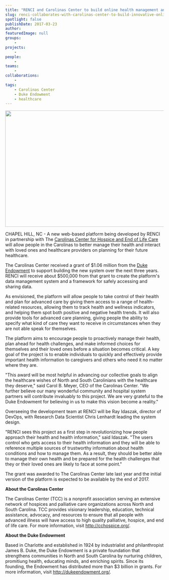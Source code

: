 ```yaml
---
title: "RENCI and Carolinas Center to build online health management and wellness platform"
slug: renci-collaborates-with-carolinas-center-to-build-innovative-online-health-management-and-wellness-platform
spotlight: false
publishDate: 2017-03-23
author: 
featuredImage: null
groups:
    - 
projects:
    - 
people:
    - 
teams: 
    - 
collaborations:
    - 
tags:
    - Carolinas Center
    - Duke Endowment
    - healthcare
---
```

<a href="https://renci.org/wp-content/uploads/2017/03/Medical-Robots.jpg"><img class="aligncenter wp-image-16235 size-news-large" src="https://renci.org/wp-content/uploads/2017/03/Medical-Robots-640x369.jpg" alt="" width="640" height="369" /></a>

CHAPEL HILL, NC - A new web-based platform being developed by RENCI in partnership with The <a href="http://cchospice.org/">Carolinas Center for Hospice and End of Life Care</a> will allow people in the Carolinas to better manage their health and interact with loved ones and healthcare providers on planning for their future healthcare.

The Carolinas Center received a grant of $1.06 million from the <a href="http://dukeendowment.org/">Duke Endowment</a> to support building the new system over the next three years. RENCI will receive about $500,000 from that grant to create the platform's data management system and a framework for safely accessing and sharing data.

As envisioned, the platform will allow people to take control of their health and plan for advanced care by giving them access to a range of health-related resources, allowing them to track health and wellness indicators, and helping them spot both positive and negative health trends. It will also provide tools for advanced care planning, giving people the ability to specify what kind of care they want to receive in circumstances when they are not able speak for themselves.

The platform aims to encourage people to proactively manage their health, plan ahead for health challenges, and make informed choices for themselves and their loved ones before a situation becomes critical. A key goal of the project is to enable individuals to quickly and effectively provide important health information to caregivers and others who need it no matter where they are.

"This award will be most helpful in advancing our collective goals to align the healthcare wishes of North and South Carolinians with the healthcare they deserve," said Carol B. Meyer, CEO of the Carolinas Center. "We further believe our many wonderful community and hospital system partners will contribute invaluably to this project. We are very grateful to the Duke Endowment for believing in us to make this vision become a reality."

Overseeing the development team at RENCI will be Ray Idaszak, director of DevOps, with Research Data Scientist Chris Lenhardt leading the system design.

"RENCI sees this project as a first step in revolutionizing how people approach their health and health information," said Idaszak. "The users control who gets access to their health information and they will be able to reference multiple sources of trustworthy information about health conditions and how to manage them. As a result, they should be better able to manage their own health and be prepared for the health challenges that they or their loved ones are likely to face at some point."

The grant was awarded to The Carolinas Center late last year and the initial version of the platform is expected to be available by the end of 2017.

<strong>About the Carolinas Center</strong>

The Carolinas Center (TCC) is a nonprofit association serving an extensive network of hospices and palliative care organizations across North and South Carolina. TCC provides visionary leadership, education, technical assistance, advocacy, and resources to ensure that all people with advanced illness will have access to high quality palliative, hospice, and end of life care. For more information, visit <a href="http://cchospice.org/">http://cchospice.org/</a>.

<strong>About the Duke Endowment</strong>

Based in Charlotte and established in 1924 by industrialist and philanthropist James B. Duke, the Duke Endowment is a private foundation that strengthens communities in North and South Carolina by nurturing children, promitiung health, educating minds, and enriching spirits. Since its founding, the Endowment has distributed more than $3 billion in grants. For more information, visit <a href="http://dukeendowment.org/">http://dukeendowment.org/</a>.
